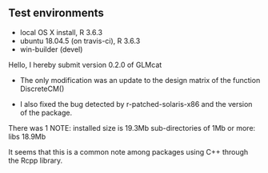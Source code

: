 ## Test environments
* local OS X install, R 3.6.3
* ubuntu 18.04.5 (on travis-ci), R 3.6.3
* win-builder (devel)

Hello, I hereby submit version 0.2.0 of GLMcat
 
 - The only modification was an update to the design matrix of the function DiscreteCM()

- I also fixed the bug detected by r-patched-solaris-x86 and the version of the package.
 
There was 1 NOTE:
installed size is 19.3Mb
     sub-directories of 1Mb or more:
     libs 18.9Mb

It seems that this is a common note among packages using C++ through the Rcpp library.
